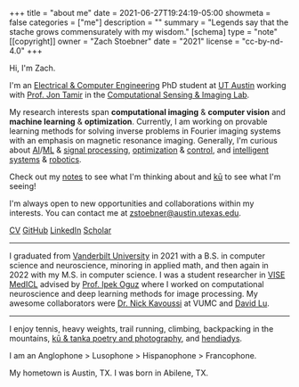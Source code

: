 +++
title = "about me"
date = 2021-06-27T19:24:19-05:00
showmeta = false
categories = ["me"]
description = ""
summary = "Legends say that the stache grows commensurately with my wisdom."
[schema]
  type = "note"
[[copyright]]
  owner = "Zach Stoebner"
  date = "2021"
  license = "cc-by-nd-4.0"
+++

<div id="random-image"></div>

<script>

// **when adding new images, run rename_images.py and paste output here**
var images = ['1.jpeg', '10.jpeg', '11.jpeg', '12.jpeg', '13.jpeg', '14.jpeg', '15.jpeg', '16.jpeg', '9.jpeg', '18.jpeg', '2.jpeg', '3.jpeg', '4.jpeg', '5.jpeg', '6.jpeg', '7.jpeg', '17.jpeg'];  

// Function to select and display a random image
function displayRandomImage() {
    var randomImage = images[Math.floor(Math.random() * images.length)];
    var imgElement = `<img src="/profiles/${randomImage}" alt="random image of Zach Stoebner" style="height:500px;max-width:100%;" >`;
    document.getElementById("random-image").innerHTML = imgElement;
}

// Call the function to display the random image
displayRandomImage();
</script>

Hi, I'm Zach.  

I'm an [Electrical & Computer Engineering](https://www.ece.utexas.edu) PhD student at [UT Austin](https://www.utexas.edu) working with [Prof. Jon Tamir](https://users.ece.utexas.edu/~jtamir/) in the [Computational Sensing & Imaging Lab](https://users.ece.utexas.edu/~jtamir/csilab.html).

My research interests span **computational imaging** & **computer vision** and **machine learning** & **optimization**. Currently, I am working on provable learning methods for solving inverse problems in Fourier imaging systems with an emphasis on magnetic resonance imaging. Generally, I'm curious about [AI](/tags/ai)/[ML](/tags/ml) & [signal processing](/tags/sigproc), [optimization](/tags/opt) & [control](/tags/control), and [intelligent systems](/tags/cps) & [robotics](/tags/robotics).  

Check out my [notes](/notes/) to see what I'm thinking about and [kū](/kus/) to see what I'm seeing!

I'm always open to new opportunities and collaborations within my interests. You can contact me at <zstoebner@austin.utexas.edu>.

[CV](/doc/CV.pdf)
[GitHub](https://github.com/zstoebs)
[LinkedIn](https://www.linkedin.com/in/zstoebs/)
[Scholar](https://scholar.google.com/citations?authuser=2&user=uQ4eoukAAAAJ)

<!--more-->

---

I graduated from [Vanderbilt University](https://www.vanderbilt.edu) in 2021 with a B.S. in computer science and neuroscience, minoring in applied math, and then again in 2022 with my M.S. in computer science. I was a student researcher in [VISE MedICL](https://www.vanderbilt.edu/vise/visepeople/zachary-stoebner/) advised by [Prof. Ipek Oguz](https://engineering.vanderbilt.edu/bio/ipek-oguz) where I worked on computational neuroscience and deep learning methods for image processing. My awesome collaborators were [Dr. Nick Kavoussi](https://www.vumc.org/urology/person/nicholas-kavoussi-md) at VUMC and [David Lu](https://www.vanderbilt.edu/vise/visepeople/daiwei-david-lu/).  

---

I enjoy tennis, heavy weights, trail running, climbing, backpacking in the mountains, [kū & tanka poetry and photography](/kus/), and [hendiadys](/notes/hendiadys).  

I am an Anglophone > Lusophone > Hispanophone > Francophone.  

My hometown is Austin, TX. I was born in Abilene, TX.  
